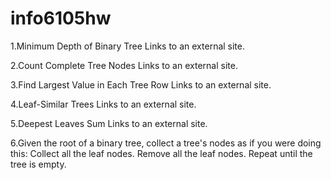 # info6105hw
1.Minimum Depth of Binary Tree Links to an external site.

2.Count Complete Tree Nodes Links to an external site.

3.Find Largest Value in Each Tree Row Links to an external site.

4.Leaf-Similar Trees Links to an external site.

5.Deepest Leaves Sum Links to an external site.

6.Given the root of a binary tree, collect a tree's nodes as if you were doing this:
Collect all the leaf nodes.
Remove all the leaf nodes.
Repeat until the tree is empty.
